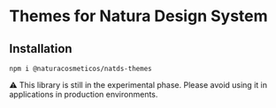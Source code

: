 # Themes for Natura Design System

## Installation

```npm
npm i @naturacosmeticos/natds-themes
```

⚠️ This library is still in the experimental phase. Please avoid using it in applications in production environments.
